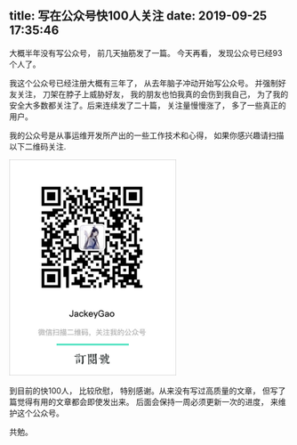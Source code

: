 title: 写在公众号快100人关注
date: 2019-09-25 17:35:46
---

大概半年没有写公众号， 前几天抽筋发了一篇。 今天再看， 发现公众号已经93个人了。

我这个公众号已经注册大概有三年了， 从去年脑子冲动开始写公众号。 并强制好友关注， 刀架在脖子上威胁好友， 我的朋友也怕我真的会伤到我自己， 为了我的安全大多数都关注了。后来连续发了二十篇， 关注量慢慢涨了， 多了一些真正的用户。

我的公众号是从事运维开发所产出的一些工作技术和心得， 如果你感兴趣请扫描以下二维码关注.


<img style="width: 300px;" src="/static/images/dy.png">

到目前的快100人， 比较欣慰， 特别感谢。从来没有写过高质量的文章， 但写了篇觉得有用的文章都会即使发出来。 后面会保持一周必须更新一次的进度， 来维护这个公众号。

共勉。


